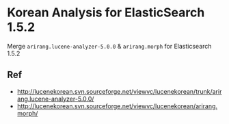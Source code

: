 # Korean Analysis for ElasticSearch 1.5.2

Merge `arirang.lucene-analyzer-5.0.0` & `arirang.morph` for Elasticsearch 1.5.2

## Ref

- http://lucenekorean.svn.sourceforge.net/viewvc/lucenekorean/trunk/arirang.lucene-analyzer-5.0.0/
- http://lucenekorean.svn.sourceforge.net/viewvc/lucenekorean/arirang.morph/
